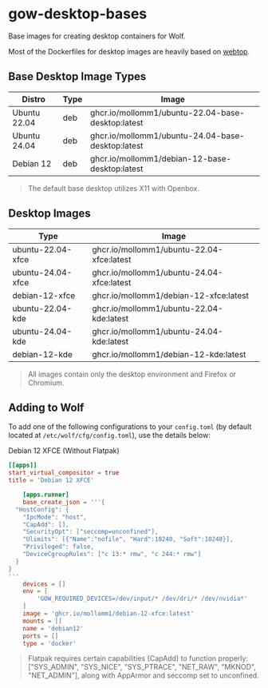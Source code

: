 # gow-desktop-bases

Base images for creating desktop containers for Wolf.

Most of the Dockerfiles for desktop images are heavily based on [webtop](https://github.com/linuxserver/docker-webtop).

## Base Desktop Image Types
| Distro        | Type | Image |
| ------------- | ---- | ----- |
| Ubuntu 22.04  | deb  | ghcr.io/mollomm1/ubuntu-22.04-base-desktop:latest |
| Ubuntu 24.04  | deb  | ghcr.io/mollomm1/ubuntu-24.04-base-desktop:latest |
| Debian 12     | deb  | ghcr.io/mollomm1/debian-12-base-desktop:latest |

> The default base desktop utilizes X11 with Openbox.

## Desktop Images

| Type          | Image |
| ------------- | ---- |
| ubuntu-22.04-xfce | ghcr.io/mollomm1/ubuntu-22.04-xfce:latest |
| ubuntu-24.04-xfce | ghcr.io/mollomm1/ubuntu-24.04-xfce:latest |
| debian-12-xfce | ghcr.io/mollomm1/debian-12-xfce:latest |
| ubuntu-22.04-kde | ghcr.io/mollomm1/ubuntu-22.04-kde:latest |
| ubuntu-24.04-kde | ghcr.io/mollomm1/ubuntu-24.04-kde:latest |
| debian-12-kde | ghcr.io/mollomm1/debian-12-kde:latest |

> All images contain only the desktop environment and Firefox or Chromium.

## Adding to Wolf

To add one of the following configurations to your `config.toml` (by default located at `/etc/wolf/cfg/config.toml`), use the details below:

<summary>Debian 12 XFCE (Without Flatpak)</summary>

```toml
[[apps]]
start_virtual_compositor = true
title = 'Debian 12 XFCE'

    [apps.runner]
    base_create_json = '''{
  "HostConfig": {
    "IpcMode": "host",
    "CapAdd": [],
    "SecurityOpt": ["seccomp=unconfined"],
    "Ulimits": [{"Name":"nofile", "Hard":10240, "Soft":10240}],
    "Privileged": false,
    "DeviceCgroupRules": ["c 13:* rmw", "c 244:* rmw"]
  }
}
'''
    devices = []
    env = [
        'GOW_REQUIRED_DEVICES=/dev/input/* /dev/dri/* /dev/nvidia*'
    ]
    image = 'ghcr.io/mollomm1/debian-12-xfce:latest'
    mounts = []
    name = 'debian12'
    ports = []
    type = 'docker'
```
</details>


> Flatpak requires certain capabilities (CapAdd) to function properly: ["SYS_ADMIN", "SYS_NICE", "SYS_PTRACE", "NET_RAW", "MKNOD", "NET_ADMIN"], along with AppArmor and seccomp set to unconfined.